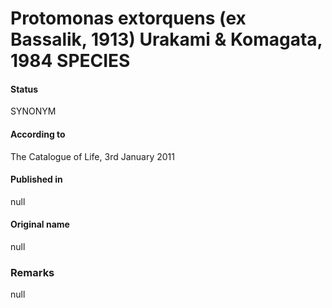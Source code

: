 # Protomonas extorquens (ex Bassalik, 1913) Urakami & Komagata, 1984 SPECIES

#### Status
SYNONYM

#### According to
The Catalogue of Life, 3rd January 2011

#### Published in
null

#### Original name
null

### Remarks
null
